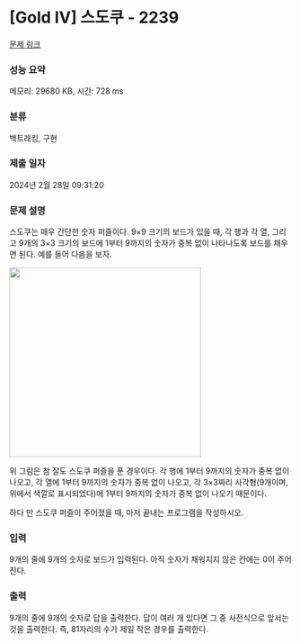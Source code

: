 # [Gold IV] 스도쿠 - 2239 

[문제 링크](https://www.acmicpc.net/problem/2239) 

### 성능 요약

메모리: 29680 KB, 시간: 728 ms

### 분류

백트래킹, 구현

### 제출 일자

2024년 2월 28일 09:31:20

### 문제 설명

<p>스도쿠는 매우 간단한 숫자 퍼즐이다. 9×9 크기의 보드가 있을 때, 각 행과 각 열, 그리고 9개의 3×3 크기의 보드에 1부터 9까지의 숫자가 중복 없이 나타나도록 보드를 채우면 된다. 예를 들어 다음을 보자.</p>

<p><img alt="" height="337" src="https://www.acmicpc.net/JudgeOnline/upload/201008/sdk.png" width="341"></p>

<p>위 그림은 참 잘도 스도쿠 퍼즐을 푼 경우이다. 각 행에 1부터 9까지의 숫자가 중복 없이 나오고, 각 열에 1부터 9까지의 숫자가 중복 없이 나오고, 각 3×3짜리 사각형(9개이며, 위에서 색깔로 표시되었다)에 1부터 9까지의 숫자가 중복 없이 나오기 때문이다.</p>

<p>하다 만 스도쿠 퍼즐이 주어졌을 때, 마저 끝내는 프로그램을 작성하시오.</p>

### 입력 

 <p>9개의 줄에 9개의 숫자로 보드가 입력된다. 아직 숫자가 채워지지 않은 칸에는 0이 주어진다.</p>

### 출력 

 <p>9개의 줄에 9개의 숫자로 답을 출력한다. 답이 여러 개 있다면 그 중 사전식으로 앞서는 것을 출력한다. 즉, 81자리의 수가 제일 작은 경우를 출력한다.</p>

